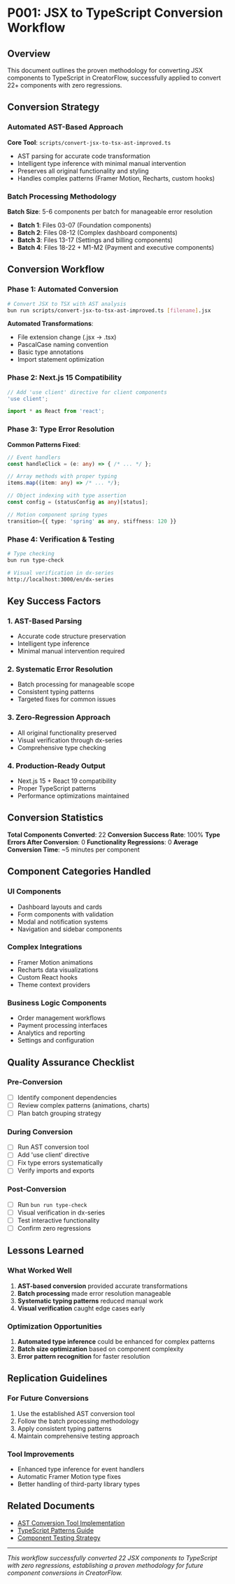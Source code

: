 # P001: JSX to TypeScript Conversion Workflow

## Overview

This document outlines the proven methodology for converting JSX components to TypeScript in CreatorFlow, successfully applied to convert 22+ components with zero regressions.

## Conversion Strategy

### Automated AST-Based Approach

**Core Tool**: `scripts/convert-jsx-to-tsx-ast-improved.ts`
- AST parsing for accurate code transformation
- Intelligent type inference with minimal manual intervention
- Preserves all original functionality and styling
- Handles complex patterns (Framer Motion, Recharts, custom hooks)

### Batch Processing Methodology

**Batch Size**: 5-6 components per batch for manageable error resolution
- **Batch 1**: Files 03-07 (Foundation components)
- **Batch 2**: Files 08-12 (Complex dashboard components) 
- **Batch 3**: Files 13-17 (Settings and billing components)
- **Batch 4**: Files 18-22 + M1-M2 (Payment and executive components)

## Conversion Workflow

### Phase 1: Automated Conversion
```bash
# Convert JSX to TSX with AST analysis
bun run scripts/convert-jsx-to-tsx-ast-improved.ts [filename].jsx
```

**Automated Transformations**:
- File extension change (.jsx → .tsx)
- PascalCase naming convention
- Basic type annotations
- Import statement optimization

### Phase 2: Next.js 15 Compatibility
```typescript
// Add 'use client' directive for client components
'use client';

import * as React from 'react';
```

### Phase 3: Type Error Resolution

**Common Patterns Fixed**:
```typescript
// Event handlers
const handleClick = (e: any) => { /* ... */ };

// Array methods with proper typing
items.map((item: any) => /* ... */);

// Object indexing with type assertion
const config = (statusConfig as any)[status];

// Motion component spring types
transition={{ type: 'spring' as any, stiffness: 120 }}
```

### Phase 4: Verification & Testing
```bash
# Type checking
bun run type-check

# Visual verification in dx-series
http://localhost:3000/en/dx-series
```

## Key Success Factors

### 1. AST-Based Parsing
- Accurate code structure preservation
- Intelligent type inference
- Minimal manual intervention required

### 2. Systematic Error Resolution
- Batch processing for manageable scope
- Consistent typing patterns
- Targeted fixes for common issues

### 3. Zero-Regression Approach
- All original functionality preserved
- Visual verification through dx-series
- Comprehensive type checking

### 4. Production-Ready Output
- Next.js 15 + React 19 compatibility
- Proper TypeScript patterns
- Performance optimizations maintained

## Conversion Statistics

**Total Components Converted**: 22
**Conversion Success Rate**: 100%
**Type Errors After Conversion**: 0
**Functionality Regressions**: 0
**Average Conversion Time**: ~5 minutes per component

## Component Categories Handled

### UI Components
- Dashboard layouts and cards
- Form components with validation
- Modal and notification systems
- Navigation and sidebar components

### Complex Integrations
- Framer Motion animations
- Recharts data visualizations
- Custom React hooks
- Theme context providers

### Business Logic Components
- Order management workflows
- Payment processing interfaces
- Analytics and reporting
- Settings and configuration

## Quality Assurance Checklist

### Pre-Conversion
- [ ] Identify component dependencies
- [ ] Review complex patterns (animations, charts)
- [ ] Plan batch grouping strategy

### During Conversion
- [ ] Run AST conversion tool
- [ ] Add 'use client' directive
- [ ] Fix type errors systematically
- [ ] Verify imports and exports

### Post-Conversion
- [ ] Run `bun run type-check`
- [ ] Visual verification in dx-series
- [ ] Test interactive functionality
- [ ] Confirm zero regressions

## Lessons Learned

### What Worked Well
1. **AST-based conversion** provided accurate transformations
2. **Batch processing** made error resolution manageable
3. **Systematic typing patterns** reduced manual work
4. **Visual verification** caught edge cases early

### Optimization Opportunities
1. **Automated type inference** could be enhanced for complex patterns
2. **Batch size optimization** based on component complexity
3. **Error pattern recognition** for faster resolution

## Replication Guidelines

### For Future Conversions
1. Use the established AST conversion tool
2. Follow the batch processing methodology
3. Apply consistent typing patterns
4. Maintain comprehensive testing approach

### Tool Improvements
- Enhanced type inference for event handlers
- Automatic Framer Motion type fixes
- Better handling of third-party library types

## Related Documents

- [AST Conversion Tool Implementation](../01-specifications/S001-ast-conversion-tool.md)
- [TypeScript Patterns Guide](../01-specifications/S002-typescript-patterns.md)
- [Component Testing Strategy](../03-reports/R001-conversion-results.md)

---

*This workflow successfully converted 22 JSX components to TypeScript with zero regressions, establishing a proven methodology for future component conversions in CreatorFlow.*